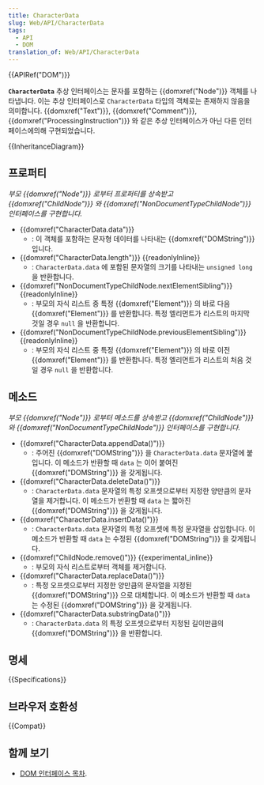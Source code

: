 ```yaml
---
title: CharacterData
slug: Web/API/CharacterData
tags:
  - API
  - DOM
translation_of: Web/API/CharacterData
---
```

{{APIRef("DOM")}}

**`CharacterData`** 추상 인터페이스는 문자를 포함하는 {{domxref("Node")}} 객체를 나타냅니다. 이는 추상 인터페이스로 `CharacterData` 타입의 객체로는 존재하지 않음을 의미합니다. {{domxref("Text")}}, {{domxref("Comment")}}, {{domxref("ProcessingInstruction")}} 와 같은 추상 인터페이스가 아닌 다른 인터페이스에의해 구현되었습니다.

{{InheritanceDiagram}}

## 프로퍼티

_부모 {{domxref("Node")}} 로부터 프로퍼티를 상속받고 {{domxref("ChildNode")}} 와 {{domxref("NonDocumentTypeChildNode")}} 인터페이스를 구현합니다._

- {{domxref("CharacterData.data")}}
  - : 이 객체를 포함하는 문자형 데이터를 나타내는 {{domxref("DOMString")}} 입니다.
- {{domxref("CharacterData.length")}} {{readonlyInline}}
  - : `CharacterData.data` 에 포함된 문자열의 크기를 나타내는 `unsigned long` 을 반환합니다.
- {{domxref("NonDocumentTypeChildNode.nextElementSibling")}} {{readonlyInline}}
  - : 부모의 자식 리스트 중 특정 {{domxref("Element")}} 의 바로 다음 {{domxref("Element")}} 를 반환합니다. 특정 엘리먼트가 리스트의 마지막 것일 경우 `null` 을 반환합니다.
- {{domxref("NonDocumentTypeChildNode.previousElementSibling")}} {{readonlyInline}}
  - : 부모의 자식 리스트 중 특정 {{domxref("Element")}} 의 바로 이전 {{domxref("Element")}} 를 반환합니다. 특정 엘리먼트가 리스트의 처음 것일 경우 `null` 을 반환합니다.

## 메소드

_부모 {{domxref("Node")}} 로부터 메소드를 상속받고 {{domxref("ChildNode")}} 와 _{{domxref("NonDocumentTypeChildNode")}}_ 인터페이스를 구현합니다._

- {{domxref("CharacterData.appendData()")}}
  - : 주어진 {{domxref("DOMString")}} 을 `CharacterData.data` 문자열에 붙입니다. 이 메소드가 반환할 때 `data` 는 이어 붙여진 {{domxref("DOMString")}} 을 갖게됩니다.
- {{domxref("CharacterData.deleteData()")}}
  - : `CharacterData.data` 문자열의 특정 오프셋으로부터 지정한 양만큼의 문자열을 제거합니다. 이 메소드가 반환할 때 `data` 는 짧아진 {{domxref("DOMString")}} 을 갖게됩니다.
- {{domxref("CharacterData.insertData()")}}
  - : `CharacterData.data` 문자열의 특정 오프셋에 특정 문자열을 삽입합니다. 이 메소드가 반환할 때 `data` 는 수정된 {{domxref("DOMString")}} 을 갖게됩니다.
- {{domxref("ChildNode.remove()")}} {{experimental_inline}}
  - : 부모의 자식 리스트로부터 객체를 제거합니다.
- {{domxref("CharacterData.replaceData()")}}
  - : 특정 오프셋으로부터 지정한 양만큼의 문자열을 지정된 {{domxref("DOMString")}} 으로 대체합니다. 이 메소드가 반환할 때 `data` 는 수정된 {{domxref("DOMString")}} 을 갖게됩니다.
- {{domxref("CharacterData.substringData()")}}
  - : `CharacterData.data` 의 특정 오프셋으로부터 지정된 길이만큼의 {{domxref("DOMString")}} 을 반환합니다.

## 명세

{{Specifications}}

## 브라우저 호환성

{{Compat}}

## 함께 보기

- [DOM 인터페이스 목차](/ko/docs/DOM/DOM_Reference).
